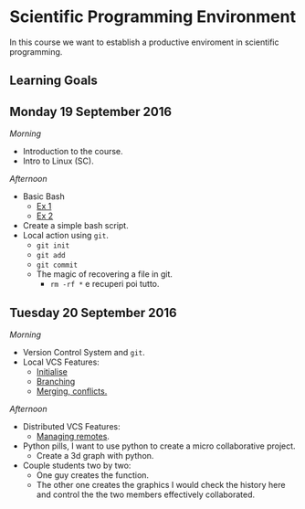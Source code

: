 # Scientific Programming Environment

In this course we want to establish a productive enviroment in scientific programming.

## Learning Goals 

## Monday 19 September 2016

*Morning*

 - Introduction to the course.
 - Intro to Linux (SC). 

*Afternoon*

 - Basic Bash
   - [Ex 1](https://github.com/sissa/scientific_programming_environment/blob/master/basic_bash/ex1.md)
   - [Ex 2](https://github.com/sissa/scientific_programming_environment/blob/master/basic_bash/ex2.md)
 - Create a simple bash script.
 - Local action using `git`.
   - `git init`
   - `git add`
   - `git commit`
   - The magic of recovering a file in git.
     - `rm -rf *` e recuperi poi tutto. 

## Tuesday 20 September 2016

*Morning*

 - Version Control System and `git`.
 - Local VCS Features:
   - [Initialise](https://github.com/sissa/scientific_programming_environment/blob/master/basic_git/initialize.md) 
   - [Branching](https://github.com/sissa/scientific_programming_environment/blob/master/basic_git/branching.md)
   - [Merging, conflicts.](https://github.com/sissa/scientific_programming_environment/blob/master/basic_git/merging.md)

*Afternoon*

 - Distributed VCS Features:
   - [Managing remotes](https://github.com/sissa/scientific_programming_environment/blob/master/basic_git/github.md).
 - Python pills, I want to use python to create a micro collaborative project.
   - Create a 3d graph with python.
 - Couple students two by two:
   - One guy creates the function.
   - The other one creates the graphics I would check the history here and control the the two members effectively collaborated.
